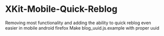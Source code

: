 # XKit-Mobile-Quick-Reblog
Removing most functionality and adding the ability to quick reblog even easier in mobile android firefox
Make blog_uuid.js.example with proper uuid
